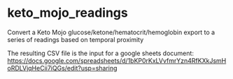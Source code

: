 keto_mojo_readings
=========

Convert a Keto Mojo glucose/ketone/hematocrit/hemoglobin export to a series of readings based on temporal proximity

The resulting CSV file is the input for a google sheets document: https://docs.google.com/spreadsheets/d/1bKP0rKxLVvfmrYzn4RfKXkJsmHoRDLVjqHeCii7iQGs/edit?usp=sharing 
